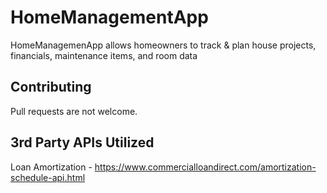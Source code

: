 # HomeManagementApp
HomeManagemenApp allows homeowners to track & plan house projects, financials, maintenance items, and room data 

## Contributing
Pull requests are not welcome. 

## 3rd Party APIs Utilized
Loan Amortization - https://www.commercialloandirect.com/amortization-schedule-api.html
